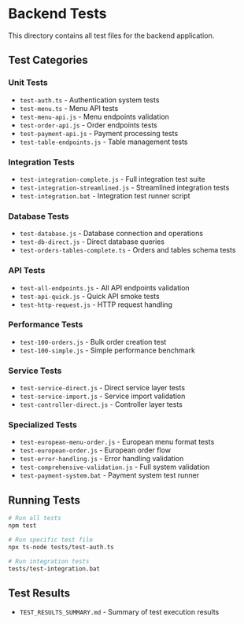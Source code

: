 # Backend Tests

This directory contains all test files for the backend application.

## Test Categories

### Unit Tests
- `test-auth.ts` - Authentication system tests
- `test-menu.ts` - Menu API tests
- `test-menu-api.js` - Menu endpoints validation
- `test-order-api.js` - Order endpoints tests
- `test-payment-api.js` - Payment processing tests
- `test-table-endpoints.js` - Table management tests

### Integration Tests
- `test-integration-complete.js` - Full integration test suite
- `test-integration-streamlined.js` - Streamlined integration tests
- `test-integration.bat` - Integration test runner script

### Database Tests
- `test-database.js` - Database connection and operations
- `test-db-direct.js` - Direct database queries
- `test-orders-tables-complete.ts` - Orders and tables schema tests

### API Tests
- `test-all-endpoints.js` - All API endpoints validation
- `test-api-quick.js` - Quick API smoke tests
- `test-http-request.js` - HTTP request handling

### Performance Tests
- `test-100-orders.js` - Bulk order creation test
- `test-100-simple.js` - Simple performance benchmark

### Service Tests
- `test-service-direct.js` - Direct service layer tests
- `test-service-import.js` - Service import validation
- `test-controller-direct.js` - Controller layer tests

### Specialized Tests
- `test-european-menu-order.js` - European menu format tests
- `test-european-order.js` - European order flow
- `test-error-handling.js` - Error handling validation
- `test-comprehensive-validation.js` - Full system validation
- `test-payment-system.bat` - Payment system test runner

## Running Tests

```bash
# Run all tests
npm test

# Run specific test file
npx ts-node tests/test-auth.ts

# Run integration tests
tests/test-integration.bat
```

## Test Results
- `TEST_RESULTS_SUMMARY.md` - Summary of test execution results
